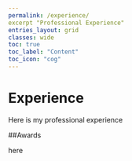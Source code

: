 ```yaml
---
permalink: /experience/
excerpt "Professional Experience"
entries_layout: grid
classes: wide
toc: true
toc_label: "Content"
toc_icon: "cog"
---
```


# Experience

Here is my professional experience

##Awards

here